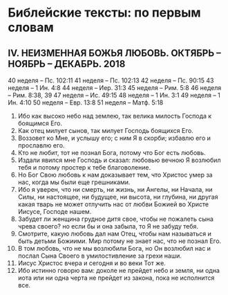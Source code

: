 # Библейские тексты: по первым словам

## IV. НЕИЗМЕННАЯ БОЖЬЯ ЛЮБОВЬ. ОКТЯБРЬ – НОЯБРЬ – ДЕКАБРЬ. 2018

40 неделя – Пс. 102:11
41 неделя – Пс. 102:13
42 неделя – Пс. 90:15
43 неделя – 1 Ин. 4:8
44 неделя – Иер. 31:3
45 неделя – Рим. 5:8
46 неделя – Рим. 8:38, 39
47 неделя – Ис. 49:15
48 неделя – 1 Ин. 3:1
49 неделя – 1 Ин. 4:10
50 неделя – Евр. 13:8
51 неделя – Матф. 5:18

1. Ибо как высоко небо над землею, так велика милость Господа к боящимся Его.
2. Как отец милует сынов, так милует Господь боящихся Его.
3. Воззовет ко Мне, и услышу его; с ним Я в скорби; избавлю его и прославлю его.
4. Кто не любит, тот не познал Бога, потому что Бог есть любовь.
5. Издали явился мне Господь и сказал: любовью вечною Я возлюбил тебя и потому простер к тебе благоволение.
6. Но Бог Свою любовь к нам доказывает тем, что Христос умер за нас, когда мы были еще грешниками.
7. Ибо я уверен, что ни смерть, ни жизнь, ни Ангелы, ни Начала, ни Силы, ни настоящее, ни будущее, ни высота, ни глубина, ни другая какая тварь не может отлучить нас от любви Божией во Христе Иисусе, Господе нашем.
8. Забудет ли женщина грудное дитя свое, чтобы не пожалеть сына чрева своего? но если бы и она забыла, то Я не забуду тебя.
9. Смотрите, какую любовь дал нам Отец, чтобы нам называться и быть детьми Божиими. Мир потому не знает нас, что не познал Его.
10. В том любовь, что не мы возлюбили Бога, но Он возлюбил нас и послал Сына Своего в умилостивление за грехи наши.
11. Иисус Христос вчера и сегодня и во веки Тот же.
12. Ибо истинно говорю вам: доколе не прейдет небо и земля, ни одна иота или ни одна черта не прейдет из закона, пока не исполнится все.
